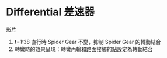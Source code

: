 # Differential 差速器

[影片](https://youtu.be/nC6fsNXdcMQ)

1. t=1:38 直行時 Spider Gear 不變，抑制 Spider Gear 的轉動結合  
2. 轉彎時的效果呈現：轉彎內輪和路面接觸的點設定為轉動結合